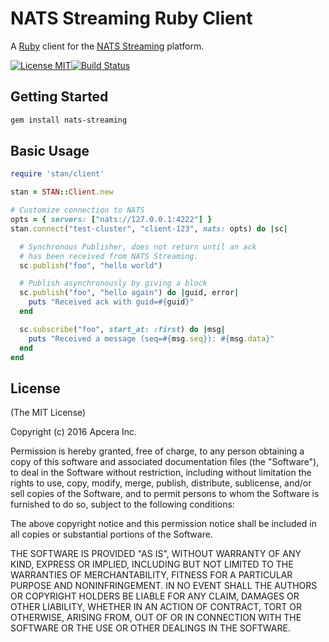 # NATS Streaming Ruby Client

A [Ruby](http://ruby-lang.org) client for the [NATS Streaming](http://nats.io/documentation/streaming/nats-streaming-intro/) platform.

[![License MIT](https://img.shields.io/npm/l/express.svg)](http://opensource.org/licenses/MIT)[![Build Status](https://travis-ci.org/nats-io/ruby-nats-streaming.svg)](http://travis-ci.org/nats-io/ruby-nats-streaming)

## Getting Started

```bash
gem install nats-streaming
```

## Basic Usage

```ruby
require 'stan/client'

stan = STAN::Client.new

# Customize connection to NATS
opts = { servers: ["nats://127.0.0.1:4222"] }
stan.connect("test-cluster", "client-123", nats: opts) do |sc|

  # Synchronous Publisher, does not return until an ack
  # has been received from NATS Streaming.
  sc.publish("foo", "hello world")

  # Publish asynchronously by giving a block
  sc.publish("foo", "hello again") do |guid, error|
    puts "Received ack with guid=#{guid}"
  end

  sc.subscribe("foo", start_at: :first) do |msg|
    puts "Received a message (seq=#{msg.seq}): #{msg.data}"
  end
end
```

## License

(The MIT License)

Copyright (c) 2016 Apcera Inc.

Permission is hereby granted, free of charge, to any person obtaining a copy
of this software and associated documentation files (the "Software"), to
deal in the Software without restriction, including without limitation the
rights to use, copy, modify, merge, publish, distribute, sublicense, and/or
sell copies of the Software, and to permit persons to whom the Software is
furnished to do so, subject to the following conditions:

The above copyright notice and this permission notice shall be included in
all copies or substantial portions of the Software.

THE SOFTWARE IS PROVIDED "AS IS", WITHOUT WARRANTY OF ANY KIND, EXPRESS OR
IMPLIED, INCLUDING BUT NOT LIMITED TO THE WARRANTIES OF MERCHANTABILITY,
FITNESS FOR A PARTICULAR PURPOSE AND NONINFRINGEMENT. IN NO EVENT SHALL THE
AUTHORS OR COPYRIGHT HOLDERS BE LIABLE FOR ANY CLAIM, DAMAGES OR OTHER
LIABILITY, WHETHER IN AN ACTION OF CONTRACT, TORT OR OTHERWISE, ARISING
FROM, OUT OF OR IN CONNECTION WITH THE SOFTWARE OR THE USE OR OTHER DEALINGS
IN THE SOFTWARE.
